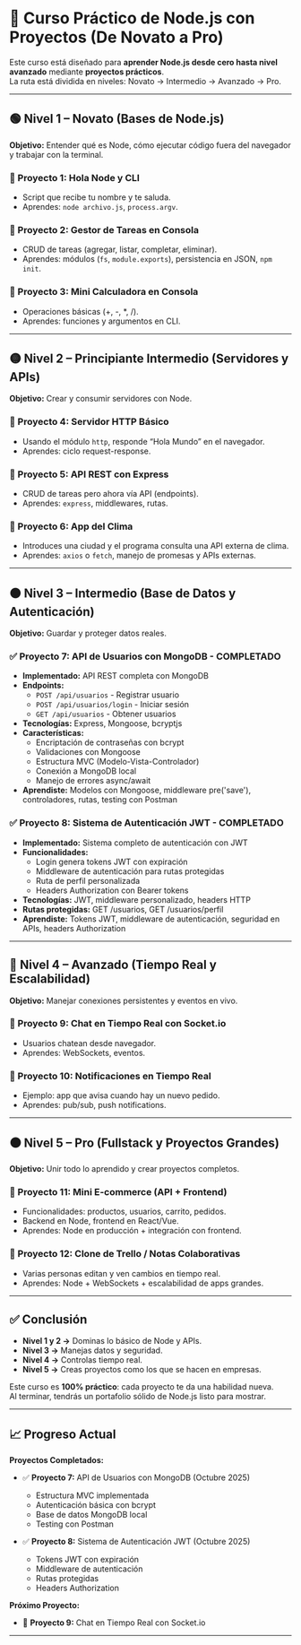 # 🚀 Curso Práctico de Node.js con Proyectos (De Novato a Pro)

Este curso está diseñado para **aprender Node.js desde cero hasta nivel avanzado** mediante **proyectos prácticos**.  
La ruta está dividida en niveles: Novato → Intermedio → Avanzado → Pro.  

---

## 🟢 Nivel 1 – Novato (Bases de Node.js)
**Objetivo:** Entender qué es Node, cómo ejecutar código fuera del navegador y trabajar con la terminal.

### 📌 Proyecto 1: Hola Node y CLI
- Script que recibe tu nombre y te saluda.
- Aprendes: `node archivo.js`, `process.argv`.

### 📌 Proyecto 2: Gestor de Tareas en Consola
- CRUD de tareas (agregar, listar, completar, eliminar).
- Aprendes: módulos (`fs`, `module.exports`), persistencia en JSON, `npm init`.

### 📌 Proyecto 3: Mini Calculadora en Consola
- Operaciones básicas (+, -, *, /).
- Aprendes: funciones y argumentos en CLI.

---

## 🟡 Nivel 2 – Principiante Intermedio (Servidores y APIs)
**Objetivo:** Crear y consumir servidores con Node.

### 📌 Proyecto 4: Servidor HTTP Básico
- Usando el módulo `http`, responde “Hola Mundo” en el navegador.
- Aprendes: ciclo request-response.

### 📌 Proyecto 5: API REST con Express
- CRUD de tareas pero ahora vía API (endpoints).
- Aprendes: `express`, middlewares, rutas.

### 📌 Proyecto 6: App del Clima
- Introduces una ciudad y el programa consulta una API externa de clima.
- Aprendes: `axios` o `fetch`, manejo de promesas y APIs externas.

---

## 🟠 Nivel 3 – Intermedio (Base de Datos y Autenticación)
**Objetivo:** Guardar y proteger datos reales.

### ✅ Proyecto 7: API de Usuarios con MongoDB - COMPLETADO
- **Implementado:** API REST completa con MongoDB
- **Endpoints:** 
  - `POST /api/usuarios` - Registrar usuario
  - `POST /api/usuarios/login` - Iniciar sesión
  - `GET /api/usuarios` - Obtener usuarios
- **Tecnologías:** Express, Mongoose, bcryptjs
- **Características:**
  - Encriptación de contraseñas con bcrypt
  - Validaciones con Mongoose
  - Estructura MVC (Modelo-Vista-Controlador)
  - Conexión a MongoDB local
  - Manejo de errores async/await
- **Aprendiste:** Modelos con Mongoose, middleware pre('save'), controladores, rutas, testing con Postman

### ✅ Proyecto 8: Sistema de Autenticación JWT - COMPLETADO
- **Implementado:** Sistema completo de autenticación con JWT
- **Funcionalidades:**
  - Login genera tokens JWT con expiración
  - Middleware de autenticación para rutas protegidas
  - Ruta de perfil personalizada
  - Headers Authorization con Bearer tokens
- **Tecnologías:** JWT, middleware personalizado, headers HTTP
- **Rutas protegidas:** GET /usuarios, GET /usuarios/perfil
- **Aprendiste:** Tokens JWT, middleware de autenticación, seguridad en APIs, headers Authorization

---

## 🔴 Nivel 4 – Avanzado (Tiempo Real y Escalabilidad)
**Objetivo:** Manejar conexiones persistentes y eventos en vivo.

### 📌 Proyecto 9: Chat en Tiempo Real con Socket.io
- Usuarios chatean desde navegador.
- Aprendes: WebSockets, eventos.

### 📌 Proyecto 10: Notificaciones en Tiempo Real
- Ejemplo: app que avisa cuando hay un nuevo pedido.
- Aprendes: pub/sub, push notifications.

---

## ⚫ Nivel 5 – Pro (Fullstack y Proyectos Grandes)
**Objetivo:** Unir todo lo aprendido y crear proyectos completos.

### 📌 Proyecto 11: Mini E-commerce (API + Frontend)
- Funcionalidades: productos, usuarios, carrito, pedidos.
- Backend en Node, frontend en React/Vue.
- Aprendes: Node en producción + integración con frontend.

### 📌 Proyecto 12: Clone de Trello / Notas Colaborativas
- Varias personas editan y ven cambios en tiempo real.
- Aprendes: Node + WebSockets + escalabilidad de apps grandes.

---

## ✅ Conclusión
- **Nivel 1 y 2 →** Dominas lo básico de Node y APIs.  
- **Nivel 3 →** Manejas datos y seguridad.  
- **Nivel 4 →** Controlas tiempo real.  
- **Nivel 5 →** Creas proyectos como los que se hacen en empresas.  

Este curso es **100% práctico**: cada proyecto te da una habilidad nueva.  
Al terminar, tendrás un portafolio sólido de Node.js listo para mostrar.

---
## 📈 Progreso Actual

**Proyectos Completados:**
- ✅ **Proyecto 7:** API de Usuarios con MongoDB (Octubre 2025)
  - Estructura MVC implementada
  - Autenticación básica con bcrypt
  - Base de datos MongoDB local
  - Testing con Postman

- ✅ **Proyecto 8:** Sistema de Autenticación JWT (Octubre 2025)
  - Tokens JWT con expiración
  - Middleware de autenticación
  - Rutas protegidas
  - Headers Authorization

**Próximo Proyecto:**
- 🔄 **Proyecto 9:** Chat en Tiempo Real con Socket.io

---
